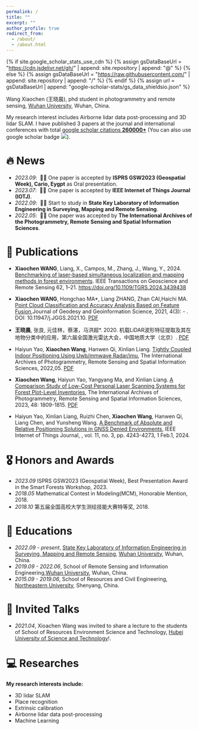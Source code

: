 ```yaml
---
permalink: /
title: ""
excerpt: ""
author_profile: true
redirect_from: 
  - /about/
  - /about.html
---
```


{% if site.google_scholar_stats_use_cdn %}
{% assign gsDataBaseUrl = "https://cdn.jsdelivr.net/gh/" | append: site.repository | append: "@" %}
{% else %}
{% assign gsDataBaseUrl = "https://raw.githubusercontent.com/" | append: site.repository | append: "/" %}
{% endif %}
{% assign url = gsDataBaseUrl | append: "google-scholar-stats/gs_data_shieldsio.json" %}

<span class='anchor' id='about-me'></span>

Wang Xiaochen (王晓晨), phd student in photogrammetry and remote sensing, [Wuhan University](https://whu.edu.cn/), Wuhan, China.

My research interest includes Airborne lidar data post-processing and 3D lidar SLAM. I have published 3 papers at the journal and international conferences with total <a href='https://scholar.google.com/citations?user=DhtAFkwAAAAJ'>google scholar citations <strong><span id='total_cit'>260000+</span></strong></a> (You can also use google scholar badge <a href='https://scholar.google.com/citations?user=DhtAFkwAAAAJ'><img src="https://img.shields.io/endpoint?url={{ url | url_encode }}&logo=Google%20Scholar&labelColor=f6f6f6&color=9cf&style=flat&label=citations"></a>).


# 🔥 News
- *2023.09*: &nbsp;🎉🎉 One paper is accepted by **ISPRS GSW2023 (Geospatial Week), Cario, Eygpt** as Oral presentation.
- *2023.07*: &nbsp;🎉🎉 One paper is accepted by **IEEE Internet of Things Journal (IOTJ)**.
- *2022.09*: &nbsp;🎉🎉 Start to study in **State Key Laboratory of Information Engineering in Surveying, Mapping and Remote Sensing**. 
- *2022.05*: &nbsp;🎉🎉 One paper was accepted by **The International Archives of the Photogrammetry, Remote Sensing and Spatial Information Sciences**. 

# 📝 Publications 
- **Xiaochen WANG**, Liang, X., Campos, M., Zhang, J., Wang, Y., 2024. [Benchmarking of laser-based simultaneous localization and mapping methods in forest environments](https://ieeexplore.ieee.org/abstract/document/10623828). IEEE Transactions on Geoscience and Remote Sensing 62, 1–21. https://doi.org/10.1109/TGRS.2024.3439438
- **Xiaochen WANG**, Hongchao MA*, Liang ZHANG, Zhan CAI,Haichi MA. [Point Cloud Classification and Accuracy Analysis Based on Feature Fusion](http://jggs.sinomaps.com/EN/10.11947/j.JGGS.2021.0304),Journal of Geodesy and Geoinformation Science, 2021, 4(3): - . DOI: 10.11947/j.JGGS.2021.10. [PDF](https://github.com/xchwang1998/xchwang1998.github.io/raw/main/docs/Point_Cloud_Classification_and_Accuracy_Analysis_Based_on_Feature_Fusion.pdf)

- **王晓晨**, 张良, 元佳林，蔡湛，马洪超*. 2020. 机载LiDAR波形特征提取及其在地物分类中的应用，第六届全国激光雷达大会，中国地质大学（北京）. [PDF](https://github.com/xchwang1998/xchwang1998.github.io/raw/main/docs/6th_lidar_conference.pdf)

- Haiyun Yao, **Xiaochen Wang**, Hanwen Qi, Xinlian Liang. [Tightly Coupled Indoor Positioning Using Uwb/mmwave Radar/imu](https://www.proquest.com/openview/3df90c455b747569bc0c14a224a5f5d9/1?pq-origsite=gscholar&cbl=2037674), The International Archives of Photogrammetry, Remote Sensing and Spatial Information Sciences, 2022,05. [PDF](https://github.com/xchwang1998/xchwang1998.github.io/raw/main/docs/Tightly_Coupled_Indoor_Positioning_Using_Uwb_mmwave_Radar_imu.pdf)

- **Xiaochen Wang**, Haiyun Yao, Yangyang Ma, and Xinlian Liang. [A Comparison Study of Low-Cost Personal Laser Scanning Systems for Forest Plot-Level Inventories](https://isprs-archives.copernicus.org/articles/XLVIII-1-W2-2023/1809/2023/), The International Archives of Photogrammetry, Remote Sensing and Spatial Information Sciences, 2023, 48: 1809-1815. [PDF](https://github.com/xchwang1998/xchwang1998.github.io/raw/main/docs/A_Comparison_Study_of_Low-Cost_Personal_Laser_Scanning_Systems_for_Forest_Plot-Level_Inventories.pdf)

- Haiyun Yao, Xinlian Liang, Ruizhi Chen, **Xiaochen Wang**, Hanwen Qi, Liang Chen, and Yunsheng Wang. [A Benchmark of Absolute and Relative Positioning Solutions in GNSS Denied Environments](https://ieeexplore.ieee.org/abstract/document/10197620), IEEE Internet of Things Journal, , vol. 11, no. 3, pp. 4243-4273, 1 Feb.1, 2024.


# 🎖 Honors and Awards
- *2023.09* ISPRS GSW2023 (Geospatial Week), Best Presentation Award in the Smart Forests Workshop, 2023.
- *2018.05* Mathematical Contest in Modeling(MCM), Honorable Mention, 2018.
- *2018.10* 第五届全国高校大学生测绘技能大赛特等奖, 2018.

# 📖 Educations
- *2022.09 - present*, [State Key Laboratory of Information Engineering in Surveying, Mapping and Remote Sensing](http://www.lmars.whu.edu.cn/), [Wuhan University](https://whu.edu.cn/), Wuhan, China.
- *2019.09 - 2022.06*, School of Remote Sensing and Information Engineering,[Wuhan University](https://whu.edu.cn/), Wuhan, China. 
- *2015.09 - 2019.06*, School of Resources and Civil Engineering, [Northeastern University](http://www.neu.edu.cn/), Shenyang, China. 

# 💬 Invited Talks
- *2021.04*, Xioachen Wang was invited to share a lecture to the students of School of Resources Environment Science and Technology, [Hubei University of Science and Technology](https://www.hbust.edu.cn/)!. 


# 💻 Researches
**My research interests include:**
- 3D lidar SLAM
- Place recognition
- Extrinsic calibration
- Airborne lidar data post-processing
- Machine Learning

